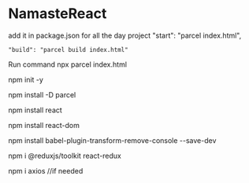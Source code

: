 
# NamasteReact
add it in package.json for all the day project
"start": "parcel index.html",

    "build": "parcel build index.html"

Run command
npx parcel index.html

npm init -y

npm install -D parcel

npm install react

npm install react-dom 

npm install babel-plugin-transform-remove-console --save-dev

npm i @reduxjs/toolkit react-redux

npm i axios //if needed
